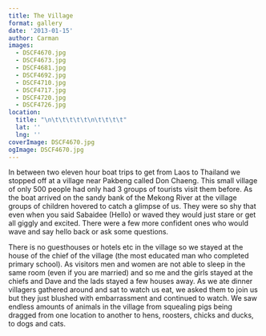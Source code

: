 ```yaml
---
title: The Village
format: gallery
date: '2013-01-15'
author: Carman
images:
  - DSCF4670.jpg
  - DSCF4673.jpg
  - DSCF4681.jpg
  - DSCF4692.jpg
  - DSCF4710.jpg
  - DSCF4717.jpg
  - DSCF4720.jpg
  - DSCF4726.jpg
location:
  title: "\n\t\t\t\t\t\n\t\t\t\t"
  lat: ''
  lng: ''
coverImage: DSCF4670.jpg
ogImage: DSCF4670.jpg
---
```

In between two eleven hour boat trips to get from Laos to Thailand we stopped off at a village near Pakbeng called Don Chaeng. This small village of only 500 people had only had 3 groups of tourists visit them before. As the boat arrived on the sandy bank of the Mekong River at the village groups of children hovered to catch a glimpse of us. They were so shy that even when you said Sabaidee (Hello) or waved they would just stare or get all giggly and excited. There were a few more confident ones who would wave and say hello back or ask some questions.

There is no guesthouses or hotels etc in the village so we stayed at the house of the chief of the village (the most educated man who completed primary school). As visitors men and women are not able to sleep in the same room (even if you are married) and so me and the girls stayed at the chiefs and Dave and the lads stayed a few houses away. As we ate dinner villagers gathered around and sat to watch us eat, we asked them to join us but they just blushed with embarrassment and continued to watch. We saw endless amounts of animals in the village from squealing pigs being dragged from one location to another to hens, roosters, chicks and ducks, to dogs and cats.

